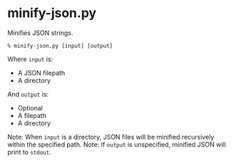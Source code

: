 # minify-json.py

Minifies JSON strings.

    % minify-json.py [input] [output]

Where `input` is:
* A JSON filepath
* A directory

And `output` is:
* Optional
* A filepath
* A directory

Note: When `input` is a directory, JSON files will be minified recursively within the specified path.
Note: If `output` is unspecified, minified JSON will print to `stdout`.

